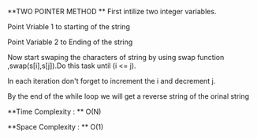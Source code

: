 **TWO POINTER METHOD **
First intilize two integer variables.

Point Vriable 1 to starting of the  string 

Point Variable 2 to Ending of the string

Now start swaping the characters of  string by using swap function ,swap(s[i],s[j]).Do this task until (i <= j).

In each iteration don't forget to increment the i and decrement j.

By the end of the while loop we will get a reverse string of the orinal string

**Time Complexity : 
**
O(N)

**Space Complexity :
**
O(1)
